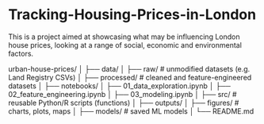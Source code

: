 # Tracking-Housing-Prices-in-London
This is a project aimed at showcasing what may be influencing London house prices, looking at a range of social, economic and environmental factors. 

urban-house-prices/
│
├── data/
│   ├── raw/          # unmodified datasets (e.g. Land Registry CSVs)
│   ├── processed/    # cleaned and feature-engineered datasets
│
├── notebooks/
│   ├── 01_data_exploration.ipynb
│   ├── 02_feature_engineering.ipynb
│   ├── 03_modeling.ipynb
│
├── src/              # reusable Python/R scripts (functions)
│
├── outputs/
│   ├── figures/      # charts, plots, maps
│   ├── models/       # saved ML models
│
└── README.md
